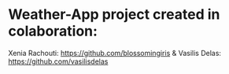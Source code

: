 # Weather-App project created in colaboration:
Xenia Rachouti: https://github.com/blossomingiris & 
Vasilis Delas: https://github.com/vasilisdelas
